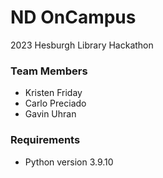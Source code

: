 # ND OnCampus
2023 Hesburgh Library Hackathon

### Team Members
- Kristen Friday
- Carlo Preciado
- Gavin Uhran

### Requirements
- Python version 3.9.10
